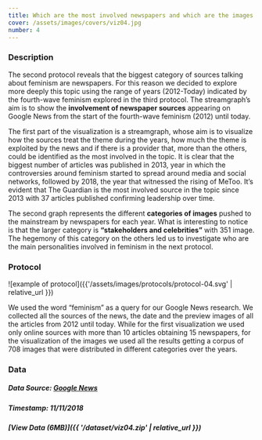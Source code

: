 ```yaml
---
title: Which are the most involved newspapers and which are the images they push to the mainstream?
cover: /assets/images/covers/viz04.jpg
number: 4
---
```

### Description
The second protocol reveals that the biggest category of sources talking about feminism are newspapers. For this reason we decided to explore more deeply this topic using the range of years (2012-Today) indicated by the fourth-wave feminism explored in the third protocol. The streamgraph’s aim is to show the **involvement of newspaper sources** appearing on Google News from the start of the fourth-wave feminism (2012) until today.

The first part of the visualization is a streamgraph, whose aim is to visualize how the sources treat the theme during the years, how much the theme is exploited by the news and if there is a provider that, more than the others, could be identified as the most involved in the topic. It is clear that the biggest number of articles was published in 2013, year in which the controversies around feminism started to spread around media and social networks, followed by 2018, the year that witnessed the rising of MeToo. It’s evident that The Guardian is the most involved source in the topic since 2013 with 37 articles published confirming leadership over time.

The second graph represents the different **categories of images** pushed to the mainstream by newspapers for each year. What is interesting to notice is that the larger category is **“stakeholders and celebrities”** with 351 image. The hegemony of this category on the others led us to investigate who are the main personalities involved in feminism in the next protocol.

### Protocol
![example of protocol]({{'/assets/images/protocols/protocol-04.svg' | relative_url }})

We used the word “feminism” as a query for our Google News research. We collected all the sources of the news, the date and the preview images of all the articles from 2012 until today. While for the first visualization we used only online sources with more than 10 articles obtaining 15 newspapers, for the visualization of the images we used all the results getting a corpus of 708 images that were distributed in different categories over the years. 

### Data
##### Data Source: [Google News](https://news.google.com/)
##### Timestamp: 11/11/2018
##### [View Data (6MB)]({{ '/dataset/viz04.zip' | relative_url }})